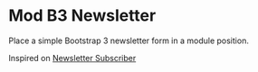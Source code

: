 # Mod B3 Newsletter
Place a simple Bootstrap 3 newsletter form in a module position.

Inspired on [Newsletter Subscriber](http://mavrosxristoforos.com/joomla-extensions/free/newsletter-subscriber)
